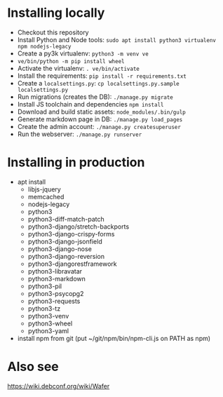 # Installing locally

* Checkout this repository
* Install Python and Node tools: `sudo apt install python3 virtualenv npm nodejs-legacy`
* Create a py3k virtualenv: `python3 -m venv ve`
* `ve/bin/python -m pip install wheel`
* Activate the virtualenv: `. ve/bin/activate`
* Install the requirements: `pip install -r requirements.txt`
* Create a `localsettings.py`: `cp localsettings.py.sample localsettings.py`
* Run migrations (creates the DB): `./manage.py migrate`
* Install JS toolchain and dependencies `npm install`
* Download and build static assets: `node_modules/.bin/gulp`
* Generate markdown page in DB: `./manage.py load_pages`
* Create the admin account: `./manage.py createsuperuser`
* Run the webserver: `./manage.py runserver`


# Installing in production
* apt install
  - libjs-jquery
  - memcached
  - nodejs-legacy
  - python3
  - python3-diff-match-patch
  - python3-django/stretch-backports
  - python3-django-crispy-forms
  - python3-django-jsonfield
  - python3-django-nose
  - python3-django-reversion
  - python3-djangorestframework
  - python3-libravatar
  - python3-markdown
  - python3-pil
  - python3-psycopg2
  - python3-requests
  - python3-tz
  - python3-venv
  - python3-wheel
  - python3-yaml
* install npm from git (put ~/git/npm/bin/npm-cli.js on PATH as npm)

# Also see

https://wiki.debconf.org/wiki/Wafer
